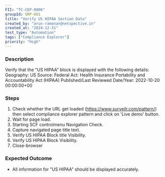 ```yaml
---
FII: "TC-CEP-0006"
groupId: GRP-001
title: "Verify US HIPAA Section Data"
created_by: "arun-ramanan@netspective.in"
created_at: "2024-12-31"
test_type: "Automation"
tags: ["Compliance Explorer"]
priority: "High"
---
```


### Description

Verify that the "US HIPAA" block is displayed with the following details:
Geography: US
Source: Federal
Act: Health Insurance Portability and Accountability Act (HIPAA)
Published/Last Reviewed Date/Year: 2022-10-20 00:00:00+00

### Steps

1. Check whether the URL get loaded (https://www.surveilr.com/pattern/) then select compliance explorer pattern and click on 'Live demo' button.
2. Wait for page load.
3. Starting SCF controlmenu Navigation Check.
4. Capture navigated page title text.
5. Verify US HIPAA Block title Visibility.
6. Verify US HIPAA Block Visibility.
7. Close-browser

### Expected Outcome

- All information for "US HIPAA" should be displayed accurately.
